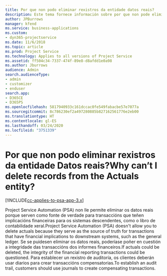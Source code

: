 ```yaml
---
title: Por que non podo eliminar rexistros da entidade datos reais?
description: Este tema fornece información sobre por que non pode eliminar rexistros da entidade datos reais.
author: JPBurrows
manager: kfend
ms.service: business-applications
ms.custom:
- dyn365-projectservice
ms.date: 11/6/2018
ms.topic: article
ms.prod: Project Service
ms.technology: Applies to all versions of Project Service
ms.assetid: ff504c34-7337-474f-89e8-d8afdd1e0a98
ms.author: Jburrows
audience: Admin
search.audienceType:
- admin
- customizer
- enduser
search.app:
- D365CE
- D365PS
ms.openlocfilehash: 5817940933c161dccac0fe549fabacbe57e7077a
ms.sourcegitcommit: 8c786230ef2a497280885b827162561776e2eb00
ms.translationtype: HT
ms.contentlocale: gl-ES
ms.lasthandoff: 03/24/2020
ms.locfileid: "3751339"
---
```

# <a name="why-cant-i-delete-records-from-the-actuals-entity"></a><span data-ttu-id="7df49-103">Por que non podo eliminar rexistros da entidade Datos reais?</span><span class="sxs-lookup"><span data-stu-id="7df49-103">Why can’t I delete records from the Actuals entity?</span></span>

[!INCLUDE[cc-applies-to-psa-app-3.x](../includes/cc-applies-to-psa-app-3x.md)]

<span data-ttu-id="7df49-104">Project Service Automation (PSA) non lle permite eliminar os datos reais porque serven como fonte de verdade para transaccións que teñen implicacións financeiras para os sistemas descendentes, como o libro de contabilidade xeral.</span><span class="sxs-lookup"><span data-stu-id="7df49-104">Project Service Automation (PSA) doesn't allow you to delete actuals because they serve as the source of truth for transactions that have financial implications to downstream systems, such as the general ledger.</span></span> <span data-ttu-id="7df49-105">Se se puidesen eliminar os datos reais, poderíase poñer en cuestión a integridade das transaccións dos informes financeiros.</span><span class="sxs-lookup"><span data-stu-id="7df49-105">If actuals could be deleted, the integrity of the financial reporting transactions could be questioned.</span></span> <span data-ttu-id="7df49-106">Para establecer un rexistro de auditoría, os clientes deberán usar diarios para crear transaccións compensatorias.</span><span class="sxs-lookup"><span data-stu-id="7df49-106">To establish an audit trail, customers should use journals to create compensating transactions.</span></span>

